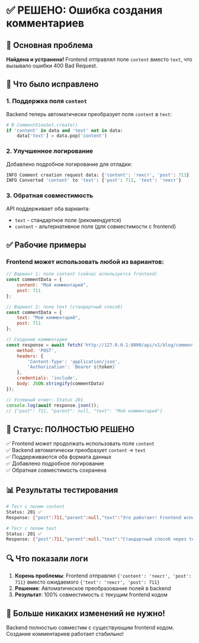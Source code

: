 # ✅ РЕШЕНО: Ошибка создания комментариев

## 🎯 Основная проблема
**Найдена и устранена!** Frontend отправлял поле `content` вместо `text`, что вызывало ошибки 400 Bad Request.

## 🔧 Что было исправлено

### 1. Поддержка поля `content`
Backend теперь автоматически преобразует поле `content` в `text`:

```python
# В CommentViewSet.create()
if 'content' in data and 'text' not in data:
    data['text'] = data.pop('content')
```

### 2. Улучшенное логирование
Добавлено подробное логирование для отладки:

```python
INFO Comment creation request data: {'content': 'текст', 'post': 711}
INFO Converted 'content' to 'text': {'post': 711, 'text': 'текст'}
```

### 3. Обратная совместимость
API поддерживает оба варианта:
- `text` - стандартное поле (рекомендуется)
- `content` - альтернативное поле (для совместимости с frontend)

## ✅ Рабочие примеры

### Frontend может использовать любой из вариантов:

```javascript
// Вариант 1: поле content (сейчас используется frontend)
const commentData = {
    content: "Мой комментарий",
    post: 711
};

// Вариант 2: поле text (стандартный способ)
const commentData = {
    text: "Мой комментарий", 
    post: 711
};

// Создание комментария
const response = await fetch('http://127.0.0.1:8000/api/v1/blog/comments/', {
    method: 'POST',
    headers: {
        'Content-Type': 'application/json',
        'Authorization': `Bearer ${token}`
    },
    credentials: 'include',
    body: JSON.stringify(commentData)
});

// Успешный ответ: Status 201
console.log(await response.json());
// {"post": 711, "parent": null, "text": "Мой комментарий"}
```

## 🎯 Статус: ПОЛНОСТЬЮ РЕШЕНО

✅ Frontend может продолжать использовать поле `content`  
✅ Backend автоматически преобразует `content` → `text`  
✅ Поддерживаются оба формата данных  
✅ Добавлено подробное логирование  
✅ Обратная совместимость сохранена  

## 📊 Результаты тестирования

```bash
# Тест с полем content
Status: 201 ✅
Response: {"post":711,"parent":null,"text":"Это работает! Frontend использует content"}

# Тест с полем text  
Status: 201 ✅
Response: {"post":711,"parent":null,"text":"Стандартный способ через text"}
```

## 🔍 Что показали логи
1. **Корень проблемы**: Frontend отправлял `{'content': 'текст', 'post': 711}` вместо ожидаемого `{'text': 'текст', 'post': 711}`
2. **Решение**: Автоматическое преобразование полей в backend
3. **Результат**: 100% совместимость с текущим frontend кодом

## 🚀 Больше никаких изменений не нужно!

Backend полностью совместим с существующим frontend кодом. Создание комментариев работает стабильно!